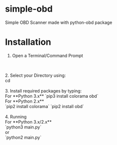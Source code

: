 # simple-obd
Simple OBD Scanner made with python-obd package
# Installation
1. Open a Terminal/Command Prompt
<br>
<br>
2. Select your Directory using:
<br>
cd <folder-path>
<br>
<br>
3. Install required packages by typing:
<br>
For **Python 3.x**
`pip3 install colorama obd`
<br>
For **Python 2.x**
<br>
`pip2 install colorama`
`pip2 install obd`
<br>
<br>
4. Running
<br>
For **Python 3.x/2.x**
<br>
`python3 main.py`
<br>
or
<br>
`python2 main.py`
